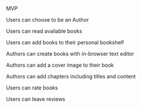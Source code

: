MVP

Users can choose to be an Author

Users can read available books

Users can add books to their personal bookshelf

Authors can create books with in-browser text editor

Authors can add a cover image to their book

Authors can add chapters including titles and content

Users can rate books

Users can leave reviews